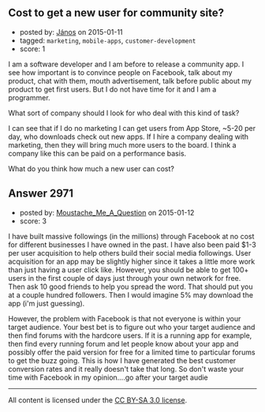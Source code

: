 ## Cost to get a new user for community site?

- posted by: [János](https://stackexchange.com/users/85903/j-nos) on 2015-01-11
- tagged: `marketing`, `mobile-apps`, `customer-development`
- score: 1

<p>I am a software developer and I am before to release a community app. I see how important is to convince people on Facebook, talk about my product, chat with them, mouth advertisement, talk before public about my product to get first users. But I do not have time for it and I am a programmer. </p>

<p>What sort of company should I look for who deal with this kind of task?</p>

<p>I can see that if I do no marketing I can get users from App Store, ~5-20 per day, who downloads check out new apps. If I hire a company dealing with marketing, then they will bring much more users to the board. I think a company like this can be paid on a performance basis. </p>

<p>What do you think how much a new user can cost?</p>



## Answer 2971

- posted by: [Moustache_Me_A_Question](https://stackexchange.com/users/4391602/moustache-me-a-question) on 2015-01-12
- score: 3

<p>I have built massive followings (in the millions) through Facebook at no cost for different businesses I have owned in the past.  I have also been paid $1-3 per user acquisition to help others build their social media followings.  User acquisition for an app may be slightly higher since it takes a little more work than just having a user click like.  However, you should be able to get 100+ users in the first couple of days just through your own network for free.  Then ask 10 good friends to help you spread the word.  That should put you at a couple hundred followers.  Then I would imagine 5% may download the app (i'm just guessing).</p>

<p>However, the problem with Facebook is that not everyone is within your target audience.  Your best bet is to figure out who your target audience and then find forums with the hardcore users.  If it is a running app for example, then find every running forum and let people know about your app and possibly offer the paid version for free for a limited time to particular forums to get the buzz going.  This is how I have generated the best customer conversion rates and it really doesn't take that long.  So don't waste your time with Facebook in my opinion....go after your target audie</p>




---

All content is licensed under the [CC BY-SA 3.0 license](https://creativecommons.org/licenses/by-sa/3.0/).

